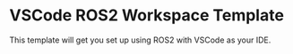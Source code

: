 # VSCode ROS2 Workspace Template

This template will get you set up using ROS2 with VSCode as your IDE.

